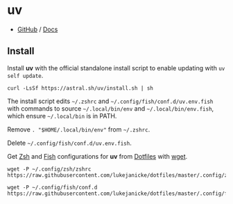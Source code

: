 # uv

- [GitHub](https://github.com/astral-sh/uv) / [Docs](https://docs.astral.sh/uv/)

## Install

Install **uv** with the official standalone install script to enable updating with `uv self update`.

```shell
curl -LsSf https://astral.sh/uv/install.sh | sh
```

The install script edits `~/.zshrc` and `~/.config/fish/conf.d/uv.env.fish` with commands to source `~/.local/bin/env` and `~/.local/bin/env.fish`, which ensure `~/.local/bin` is in PATH.

Remove `. "$HOME/.local/bin/env"` from `~/.zshrc`.

Delete `~/.config/fish/conf.d/uv.env.fish`.

Get [Zsh](Zsh.md) and [Fish](Fish.md) configurations for **uv** from [Dotfiles](Dotfiles.md) with [wget](wget.md).

```shell
wget -P ~/.config/zsh/zshrc https://raw.githubusercontent.com/lukejanicke/dotfiles/master/.config/zsh/zshrc/uv.zsh
```

```shell
wget -P ~/.config/fish/conf.d https://raw.githubusercontent.com/lukejanicke/dotfiles/master/.config/fish/conf.d/uv.fish
```
